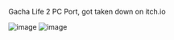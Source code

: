 Gacha Life 2 PC Port, got taken down on itch.io

![image](https://github.com/Trashinated1/gacha-life-2-pc/assets/104871230/2e093b67-6189-4b94-8519-2bb56fd72d28)
![image](https://github.com/Trashinated1/gacha-life-2-pc/assets/104871230/c99efac9-63cf-4052-89ea-b62e15767e18)
